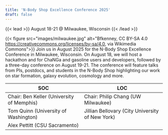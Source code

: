 ```yaml
---
title: 'N-Body Shop Excellence Conference 2025'
draft: false
---
```

{{< lead >}}
August 18-21 @ Milwaukee, Wisconsin
{{< /lead >}}

{{< figure src="images/milwaukee.jpg" alt="Bfkenney, CC BY-SA 4.0 <https://creativecommons.org/licenses/by-sa/4.0>, via Wikimedia Commons">}}
Join us in August 2025 for the N-Body Shop Excellence Conference in Milwaukee, Wisconsin. On August 18, we will host a hackathon and
for ChaNGa and gasoline users and developers, followed by a three-day conference on August 19-21. The conference will feature talks
from PIs, postdocs, and students in the N-Body Shop highlighting our work on star formation, galaxy evolution, cosmology and more.

| __SOC__ | __LOC__ |
| ------- | ------- |
| Chair: Ben Keller (University of Memphis) | Chair: Philip Chang (UW Milwaukee) |
| Tom Quinn (University of Washington) | Jillian Bellovary (City University of New York) |
| Alex Pettitt (CSU Sacramento) | |
